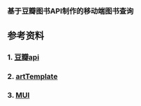 ### 基于豆瓣图书API制作的移动端图书查询
## 参考资料
### 1. [豆瓣api](https://developers.douban.com/)
### 2. [artTemplate](https://github.com/aui/artTemplate/wiki/syntax:simple)
### 3. [MUI](http://dev.dcloud.net.cn/mui/)
